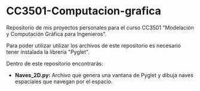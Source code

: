 # CC3501-Computacion-grafica
Repositorio de mis proyectos personales para el curso CC3501 "Modelación y Computación Gráfica para Ingenieros".

Para poder utilizar utilizar los archivos de este repositorio es necesario tener instalada la librería "Pyglet".

Dentro de este repositorio encontrarás:

* **Naves_2D.py:** Archivo que genera una vantana de Pyglet y dibuja naves espaciales que navegan por el espacio.
